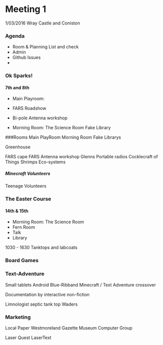 # Meeting 1 
1/03/2016 Wray Castle and Coniston

### Agenda

 * Room & Planning List and check
 * Admin
 * Github Issues
 * 


### Ok Sparks!
#### 7th and 8th 

 * Main Playroom: 
  * FARS Roadshow
  * Bi-pole Antenna workshop

 * Morning Room: The Science Room
Fake Library

###Rooms
Main PlayRoom
Morning Room
Fake Librarys

Greenhouse

FARS cape 
FARS 
Antenna workshop
Glenns Portable radios
Cocklecraft of Things
Shrimps
Eco-systems 


##### Minecraft Volunteers 

Teenage Volunteers 

### The Easter Course
#### 14th & 15th

 * Morning Room: The Science Room
 * Fern Room
  * Talk
 * Library

1030 - 1630 
Tanktops and labcoats


### Board Games 


### Text-Adventure

Small tablets
Android Blue-Ribband
Minecraft / Text Adventure crossover

Documentation by interactive non-fiction

Limnologist septic tank top
Waders



### Marketing

Local Paper Westmoreland Gazette
Museum Computer Group


Laser Quest
LaserText





